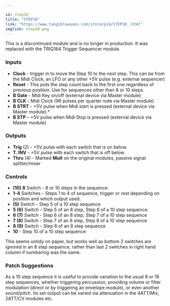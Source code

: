 ```yaml
---

id: step10
title: "STEP10"
link: "https://www.tangiblewaves.com/store/p14/STEP10_.html"
imglink: step10.png
---
```





This is a discontinued module and is no longer in production. It was replaced with the TRIQ164 Trigger Sequencer module.

### Inputs

*   **Clock** - trigger in to move the Step 10 to the next step. This can be from the Midi Clock, an LFO or any other +5V pulse (e.g. external sequencer)
*   **Reset** - This puts the step count back to the first one regardless of previous position. Use for sequences other than 8 or 10 steps.
*   **B Gate** - Midi Key on/off (external device via Master module)
*   **B CLK** - Midi Clock (96 pulses per quarter note via Master module)
*   **B STRT** - +5V pulse when Midi start is pressed (external device via Master module).\*
*   **B STP** - +5V pulse when Midi Stop is pressed (external device via Master module)

### Outputs

*   **Trig** (2) - +5V pulse with each switch that is on below.
*   **T. INV** - +5V pulse with each switch that is off below.
*   **Thru** (4) - Marked **Mult** on the original modules, passive signal splitter/mixer

### Controls

*   **(10) 8** Switch - 8 or 10 steps in the sequence.
*   **1-4** Switches - Steps 1 to 4 of sequence, trigger or rest depending on position and which output used.
*   **(5)** Switch - Step 5 of a 10 step sequence
*   **5 (6)** Switch - Step 5 of an 8 step, Step 6 of a 10 step sequence.
*   **6 (7)** Switch - Step 6 of an 8 step, Step 7 of a 10 step sequence
*   **7 (8)** Switch - Step 7 of an 8 step, Step 8 of a 10 step sequence
*   **8 (9)** Switch - Step 8 of an 8 step sequence
*   **10** - Step 10 of a 10 step sequence

This seems untidy on paper, but works well as bottom 2 switches are ignored in an 8 step sequence, rather than last 2 switches in right hand column if numbering was the same.

### Patch Suggestions

As a 10 step sequence it is useful to provide variation to the usual 8 or 16 step sequences, whether triggering percussion, providing volume or filter modulation (direct or by triggering an envelope module), or even another sound/pitch. Its set output can be varied via attenuation in the 4ATT/Mix, 2ATT/CV modules etc.





